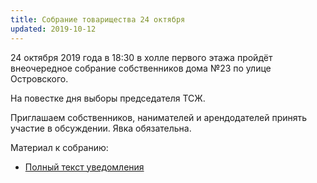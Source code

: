 ```yaml
---
title: Собрание товарищества 24 октября
updated: 2019-10-12
---
```


24 октября 2019 года в 18:30 в холле первого этажа пройдёт
внеочередное собрание собственников дома №23 по улице Островского.

На повестке дня выборы председателя ТСЖ.

Приглашаем собственников, нанимателей и арендодателей принять участие в обсуждении.
Явка обязательна.

Материал к собранию:

- [Полный текст уведомления](/docs/announces/20191012.pdf)
